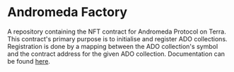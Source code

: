 # Andromeda Factory

A repository containing the NFT contract for Andromeda Protocol on Terra. This contract's primary purpose is to initialise and register ADO collections. Registration is done by a mapping between the ADO collection's symbol and the contract address for the given ADO collection. Documentation can be found [here](https://app.gitbook.com/@andromedaprotocol/s/andromeda/contracts/andromeda-factory).
